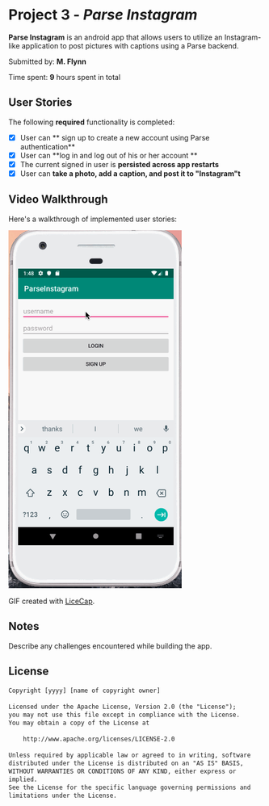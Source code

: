 # Project 3 - *Parse Instagram*

**Parse Instagram** is an android app that allows users to utilize an Instagram-like application to post pictures with captions using a Parse backend.

Submitted by: **M. Flynn**

Time spent: **9** hours spent in total

## User Stories

The following **required** functionality is completed:

* [x] User can ** sign up to create a new account using Parse authentication**
* [x] User can **log in and log out of his or her account **
* [x] The current signed in user is **persisted across app restarts**
* [x] User can **take a photo, add a caption, and post it to "Instagram"t** 

## Video Walkthrough

Here's a walkthrough of implemented user stories:

<img src='walkthrough6.gif' title='Video Walkthrough' width='' alt='Video Walkthrough' />

GIF created with [LiceCap](http://www.cockos.com/licecap/).

## Notes

Describe any challenges encountered while building the app.

## License

    Copyright [yyyy] [name of copyright owner]

    Licensed under the Apache License, Version 2.0 (the "License");
    you may not use this file except in compliance with the License.
    You may obtain a copy of the License at

        http://www.apache.org/licenses/LICENSE-2.0

    Unless required by applicable law or agreed to in writing, software
    distributed under the License is distributed on an "AS IS" BASIS,
    WITHOUT WARRANTIES OR CONDITIONS OF ANY KIND, either express or implied.
    See the License for the specific language governing permissions and
    limitations under the License.
